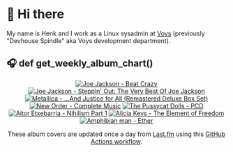 # 👋 Hi there

My name is Henk and I work as a Linux sysadmin at <a href="https://www.voys.co/about/">Voys</a> (previously "Devhouse Spindle" aka Voys development department).

## 🎧 def get_weekly_album_chart()
<!-- lastfm -->
<p align="center"><a href="https://www.last.fm/music/Joe+Jackson/Beat+Crazy"><img src="https://lastfm.freetls.fastly.net/i/u/64s/251915902eb320c1a9f5b75c68e13d25.jpg" title="Joe Jackson - Beat Crazy"></a> <a href="https://www.last.fm/music/Joe+Jackson/Steppin%27+Out:+The+Very+Best+Of+Joe+Jackson"><img src="https://lastfm.freetls.fastly.net/i/u/64s/695c4dd3017a4b7ab1110de44b82fff3.jpg" title="Joe Jackson - Steppin' Out: The Very Best Of Joe Jackson"></a> <a href="https://www.last.fm/music/Metallica/%E2%80%A6And+Justice+for+All+(Remastered+Deluxe+Box+Set)"><img src="https://lastfm.freetls.fastly.net/i/u/64s/0d2869af6b17c95bb5f42b3fc0fbd520.jpg" title="Metallica - …And Justice for All (Remastered Deluxe Box Set)"></a> <a href="https://www.last.fm/music/New+Order/Complete+Music"><img src="https://lastfm.freetls.fastly.net/i/u/64s/eb77368807457b448d2b4e92d33419e1.jpg" title="New Order - Complete Music"></a> <a href="https://www.last.fm/music/The+Pussycat+Dolls/PCD"><img src="https://lastfm.freetls.fastly.net/i/u/64s/7c9048f891364c56a93ebe77be62dad6.png" title="The Pussycat Dolls - PCD"></a> <a href="https://www.last.fm/music/Aitor+Etxebarria/Nihilism+Part+1"><img src="https://lastfm.freetls.fastly.net/i/u/64s/34617e84631aeb044df2a5934d88da2b.jpg" title="Aitor Etxebarria - Nihilism Part 1"></a> <a href="https://www.last.fm/music/Alicia+Keys/The+Element+of+Freedom"><img src="https://lastfm.freetls.fastly.net/i/u/64s/8029671973c3f3bb0150451aa892a35c.jpg" title="Alicia Keys - The Element of Freedom"></a> <a href="https://www.last.fm/music/Amphibian+man/Ether"><img src="https://lastfm.freetls.fastly.net/i/u/64s/3ae0f080d06e7730d7f6a4df8bddb151.jpg" title="Amphibian man - Ether"></a> </p>

<p align="center">These album covers are updated once a day from <a href="https://www.last.fm/user/hbokh">Last.fm</a> using this <a href="https://github.com/marketplace/actions/lastfm-to-markdown">GitHub Actions workflow</a>.</p>
